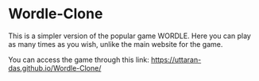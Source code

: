 # Wordle-Clone
This is a simpler version of the popular game WORDLE. Here you can play as many times as you wish, unlike the main website for the game.

You can access the game through this link: https://uttaran-das.github.io/Wordle-Clone/
